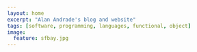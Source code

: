 ```yaml
---
layout: home
excerpt: "Alan Andrade's blog and website"
tags: [software, programming, languages, functional, object]
image:
  feature: sfbay.jpg
---
```

